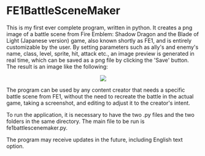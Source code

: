# FE1BattleSceneMaker
This is my first ever complete program, written in python. It creates a png image of a battle scene from Fire Emblem: Shadow Dragon and the Blade of Light (Japanese version) game, also known shortly as FE1, and is entirely customizable by the user. By setting parameters such as ally's and enemy's name, class, level, sprite, hit, attack etc., an image preview is generated in real time, which can be saved as a png file by clicking the 'Save' button. The result is an image like the following:
<p align="center">
  <img src="https://user-images.githubusercontent.com/109115334/195865424-3e33670d-e481-462f-b308-ff31cedc431a.png">
</p>
The program can be used by any content creator that needs a specific battle scene from FE1, without the need to recreate the battle in the actual game, taking a screenshot, and editing to adjust it to the creator's intent.

To run the application, it is necessary to have the two .py files and the two folders in the same directory. The main file to be run is fe1battlescenemaker.py.

The program may receive updates in the future, including English text option.
